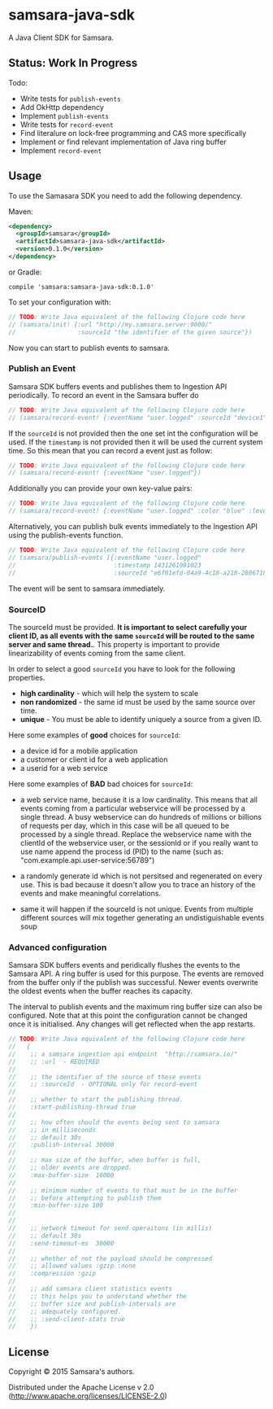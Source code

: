 # samsara-java-sdk

A Java Client SDK for Samsara.

## Status: Work In Progress

Todo:

  - Write tests for `publish-events`
  - Add OkHttp dependency
  - Implement `publish-events`
  - Write tests for `record-event`
  - Find literalure on lock-free programming and CAS more specifically
  - Implement or find relevant implementation of Java ring buffer
  - Implement `record-event`

## Usage

To use the Samasara SDK you need to add the following dependency.

Maven:
```xml
<dependency>
  <groupId>samsara</groupId>
  <artifactId>samsara-java-sdk</artifactId>
  <version>0.1.0</version>
</dependency>
```

or Gradle:
```grooby
compile 'samsara:samsara-java-sdk:0.1.0'
```

To set your configuration with:

```java
// TODO: Write Java equivalent of the following Clojure code here
// (samsara/init! {:url "http://my.samsara.server:9000/"
//                 :sourceId "the identifier of the given source"})
```

Now you can start to publish events to samsara.

### Publish an Event

Samsara SDK buffers events and publishes them to Ingestion API
periodically. To record an event in the Samsara buffer do

```java
// TODO: Write Java equivalent of the following Clojure code here
// (samsara/record-event! {:eventName "user.logged" :sourceId "device1" :timestamp 1234567890})
```

If the `sourceId` is not provided then the one set int the configuration will be used.
If the `timestamp` is not provided then it will be used the current system time.
So this mean that you can record a event just as follow:

```java
// TODO: Write Java equivalent of the following Clojure code here
// (samsara/record-event! {:eventName "user.logged"})
```

Additionally you can provide your own key-value pairs:

```java
// TODO: Write Java equivalent of the following Clojure code here
// (samsara/record-event! {:eventName "user.logged" :color "blue" :level 10})
```

Alternatively, you can publish bulk events immediately to the
Ingestion API using the publish-events function.

```java
// TODO: Write Java equivalent of the following Clojure code here
// (samsara/publish-events [{:eventName "user.logged"
//                           :timestamp 1431261991023
//                           :sourceId "e6f01efd-04a9-4c18-a210-2806718b6d43"})]
```

The event will be sent to samsara immediately.


### SourceID

The sourceId must be provided. **It is important to select carefully
your client ID, as all events with the same `sourceId` will be routed
to the same server and same thread.**.  This property is important to
provide linearizability of events coming from the same client.

In order to select a good `sourceId` you have to look for the
following properties.

  - **high cardinality** - which will help the system to scale
  - **non randomized** - the same id must be used by the same source over time.
  - **unique** - You must be able to identify uniquely a source from a given ID.

Here some examples of **good** choices for `sourceId`:

  - a device id for a mobile application
  - a customer or client id for a web application
  - a userid for a web service

Here some examples of **BAD** bad choices for `sourceId`:

  - a web service name, because it is a low cardinality. This means
    that all events coming from a particular webservice will be
    processed by a single thread.  A busy webservice can do hundreds
    of millions or billions of requests per day, which in this case
    will be all queued to be processed by a single thread.  Replace
    the webservice name with the clientId of the webservice user, or
    the sessionId or if you really want to use name append the process
    id (PID) to the name (such as:
    "com.example.api.user-service:56789")

  - a randomly generate id which is not persitsed and regenerated on
    every use.  This is bad because it doesn't allow you to trace an
    history of the events and make meaningful correlations.

  - same it will happen if the sourceId is not unique. Events from
    multiple different sources will mix together generating an
    undistiguishable events soup


### Advanced configuration

Samsara SDK buffers events and peridically flushes the events to the
Samsara API. A ring buffer is used for this purpose. The events are
removed from the buffer only if the publish was successful. Newer
events overwrite the oldest events when the buffer reaches its
capacity.

The interval to publish events and the maximum ring buffer size can
also be configured. Note that at this point the configuration cannot
be changed once it is initialised. Any changes will get reflected when
the app restarts.

```java
// TODO: Write Java equivalent of the following Clojure code here
//   {
//    ;; a samsara ingestion api endpoint  "http://samsara.io/"
//    ;; :url  - REQUIRED
// 
//    ;; the identifier of the source of these events
//    ;; :sourceId  - OPTIONAL only for record-event
// 
//    ;; whether to start the publishing thread.
//    :start-publishing-thread true
// 
//    ;; how often should the events being sent to samsara
//    ;; in milliseconds
//    ;; default 30s
//    :publish-interval 30000
// 
//    ;; max size of the buffer, when buffer is full,
//    ;; older events are dropped.
//    :max-buffer-size  10000
// 
//    ;; minimum number of events to that must be in the buffer
//    ;; before attempting to publish them
//    :min-buffer-size 100
// 
// 
//    ;; network timeout for send operaitons (in millis)
//    ;; default 30s
//    :send-timeout-ms  30000
// 
//    ;; whether of not the payload should be compressed
//    ;; allowed values :gzip :none
//    :compression :gzip
// 
//    ;; add samsara client statistics events
//    ;; this helps you to understand whether the
//    ;; buffer size and publish-intervals are
//    ;; adequately configured.
//    ;; :send-client-stats true
//    })
```


## License

Copyright © 2015 Samsara's authors.

Distributed under the Apache License v 2.0 (http://www.apache.org/licenses/LICENSE-2.0)
